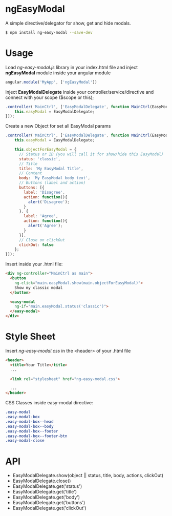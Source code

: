 # ngEasyModal

A simple directive/delegator for show, get and hide modals.
```sh
$ npm install ng-easy-modal --save-dev
```

# Usage
Load *ng-easy-modal.js* library in your index.html file and inject **ngEasyModal** module inside your angular module
```javascript
angular.module('MyApp', ['ngEasyModal'])
```
Inject **EasyModalDelegate** inside your controller/service/directive and connect with your scope ($scope or this);
```javascript
.controller('MainCtrl', ['EasyModalDelegate', function MainCtrl(EasyModalDelegate) {
    this.easyModal = EasyModalDelegate;
}]);
```
Create a new Object for set all EasyModal params
```javascript
.controller('MainCtrl', ['EasyModalDelegate', function MainCtrl(EasyModalDelegate) {
    this.easyModal = EasyModalDelegate;

    this.objectForEasyModal = {
      // Status or ID (you will call it for show/hide this EasyModal)
      status: 'classic',
      // Title
      title: 'My EasyModal Title',
      // Content
      body: 'My EasyModal body text',
      // Buttons (label and action)
      buttons: [{
        label: 'Disagree',
        action: function(){
          alert('Disagree');
        }
      }, {
        label: 'Agree',
        action: function(){
          alert('Agree');
        }
      }],
      // Close on clickOut
      clickOut: false
    };
}]);
```
Insert inside your .html file:
```html
<div ng-controller="MainCtrl as main">
  <button
    ng-click="main.easyModal.show(main.objectForEasyModal)">
    Show my classic modal
  </button>

  <easy-modal
    ng-if="main.easyModal.status('classic')">
  </easy-modal>
</div>
```

# Style Sheet
Insert *ng-easy-modal.css* in the &lt;header&gt; of your .html file
```html
<header>
  <title>Your Title</title>
  ...

  <link rel="stylesheet" href="ng-easy-modal.css">

  ...
</header>
```
CSS Classes inside easy-modal directive:
```css
.easy-modal
.easy-modal-box
.easy-modal-box--head
.easy-modal-box--body
.easy-modal-box--footer
.easy-modal-box--footer-btn
.easy-modal-close
```

# API
- EasyModalDelegate.show(object || status, title, body, actions, clickOut)
- EasyModalDelegate.close()
- EasyModalDelegate.get('status')
- EasyModalDelegate.get('title')
- EasyModalDelegate.get('body')
- EasyModalDelegate.get('buttons')
- EasyModalDelegate.get('clickOut')
